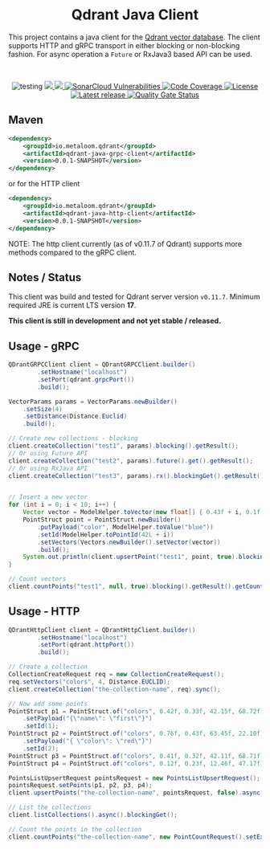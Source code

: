 <h1 align="center">Qdrant Java Client </h3>

This project contains a java client for the [Qdrant vector database](https://qdrant.tech/). The client supports HTTP and gRPC transport in either blocking or non-blocking fashion. For async operation a `Future` or RxJava3 based API can be used.

<br />

<p align="center">
 <img src="https://img.shields.io/badge/status-testing-brightgreen.svg" alt="testing" />
 <a href="https://github.com/metaloom/qdrant-java-client/actions">
  <img src="https://github.com/metaloom/qdrant-java-client/actions/workflows/maven.yml/badge.svg"/>
 </a>
 <a href="https://sonarcloud.io/component_measures/metric/reliability_rating/list?id=metaloom_qdrant-java-client">
  <img src="https://sonarcloud.io/api/project_badges/measure?project=metaloom_qdrant-java-client&metric=bugs" />
 </a>
 <a href="https://sonarcloud.io/component_measures/metric/security_rating/list?id=metaloom_qdrant-java-client">
  <img src="https://sonarcloud.io/api/project_badges/measure?project=metaloom_qdrant-java-client&metric=vulnerabilities" alt="SonarCloud Vulnerabilities" />
 </a>
 <a href="https://sonarcloud.io/code?id=metaloom_qdrant-java-client">
  <img src="https://sonarcloud.io/api/project_badges/measure?project=metaloom_qdrant-java-client&metric=coverage" alt="Code Coverage">
 </a>
 <a href="https://www.apache.org/licenses/LICENSE-2.0">
  <img src="https://img.shields.io/:license-apache-brightgreen.svg" alt="License" />
 </a>
  <a href="https://github.com/metaloom/qdrant-java-client/releases">
  <img src="https://img.shields.io/github/v/release/metaloom/qdrant-java-client?sort=semver" alt="Latest release" />
 </a>
 <a href="https://sonarcloud.io/dashboard?id=metaloom_qdrant-java-client">
  <img src="https://sonarcloud.io/api/project_badges/measure?project=metaloom_qdrant-java-client&metric=alert_status" alt="Quality Gate Status" />
 </a>
</p>


## Maven

```xml
<dependency>
	<groupId>io.metaloom.qdrant</groupId>
	<artifactId>qdrant-java-grpc-client</artifactId>
	<version>0.0.1-SNAPSHOT</version>
</dependency>
```

or for the HTTP client

```xml
<dependency>
	<groupId>io.metaloom.qdrant</groupId>
	<artifactId>qdrant-java-http-client</artifactId>
	<version>0.0.1-SNAPSHOT</version>
</dependency>
```

NOTE: The http client currently (as of v0.11.7 of Qdrant) supports more methods compared to the gRPC client.


## Notes / Status

This client was build and tested for Qdrant server version `v0.11.7`. Minimum required JRE is current LTS version **17**.

**__This client is still in development and not yet stable / released.__**

## Usage - gRPC

```java
QDrantGRPCClient client = QDrantGRPCClient.builder()
		.setHostname("localhost")
		.setPort(qdrant.grpcPort())
		.build();

VectorParams params = VectorParams.newBuilder()
	.setSize(4)
	.setDistance(Distance.Euclid)
	.build();

// Create new collections - blocking
client.createCollection("test1", params).blocking().getResult();
// Or using Future API
client.createCollection("test2", params).future().get().getResult();
// Or using RxJava API
client.createCollection("test3", params).rx().blockingGet().getResult();


// Insert a new vector
for (int i = 0; i < 10; i++) {
	Vector vector = ModelHelper.toVector(new float[] { 0.43f + i, 0.1f, 0.61f, 1.45f });
	PointStruct point = PointStruct.newBuilder()
		.putPayload("color", ModelHelper.toValue("blue"))
		.setId(ModelHelper.toPointId(42L + i))
		.setVectors(Vectors.newBuilder().setVector(vector))
		.build();
	System.out.println(client.upsertPoint("test1", point, true).blocking().getResult().getStatus());
}

// Count vectors
client.countPoints("test1", null, true).blocking().getResult().getCount();
```


## Usage - HTTP

```java
QDrantHttpClient client = QDrantHttpClient.builder()
		.setHostname("localhost")
		.setPort(qdrant.httpPort())
		.build();

// Create a collection
CollectionCreateRequest req = new CollectionCreateRequest();
req.setVectors("colors", 4, Distance.EUCLID);
client.createCollection("the-collection-name", req).sync();

// Now add some points
PointStruct p1 = PointStruct.of("colors", 0.42f, 0.33f, 42.15f, 68.72f)
	.setPayload("{\"name\": \"first\"}")
	.setId(1);
PointStruct p2 = PointStruct.of("colors", 0.76f, 0.43f, 63.45f, 22.10f)
	.setPayload("{ \"color\": \"red\"}")
	.setId(2);
PointStruct p3 = PointStruct.of("colors", 0.41f, 0.32f, 42.11f, 68.71f).setId(3);
PointStruct p4 = PointStruct.of("colors", 0.12f, 0.23f, 12.46f, 47.17f).setId(4);

PointsListUpsertRequest pointsRequest = new PointsListUpsertRequest();
pointsRequest.setPoints(p1, p2, p3, p4);
client.upsertPoints("the-collection-name", pointsRequest, false).async().blockingGet();

// List the collections
client.listCollections().async().blockingGet();

// Count the points in the collection
client.countPoints("the-collection-name", new PointCountRequest().setExact(true)).sync();
```
